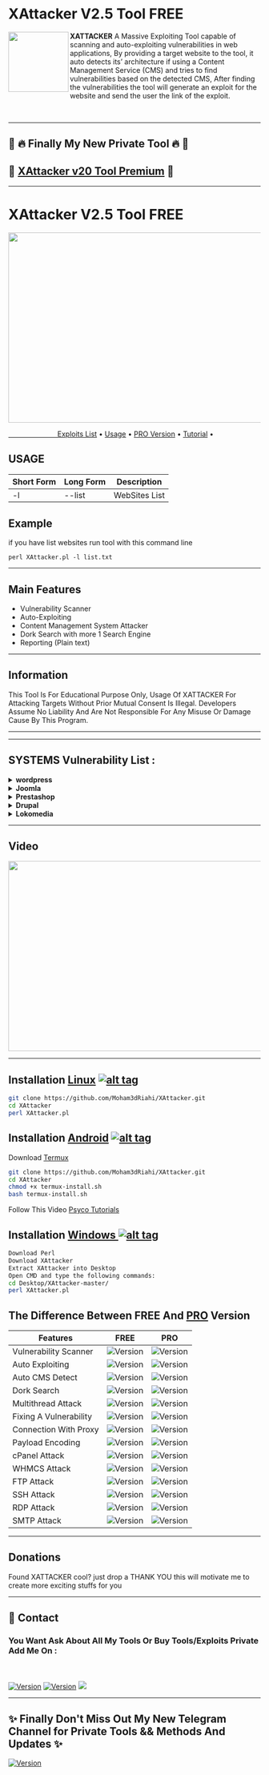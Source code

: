 <h1>XAttacker V2.5 Tool FREE</h1>
<img align="left" width="120" height="120" src="https://i.ibb.co/hWRd9g5/hacker-icon-on-white-background-vector-27223273-1.jpg">

**XATTACKER** A Massive Exploiting Tool capable of scanning and auto-exploiting vulnerabilities in web applications, By providing a target website to the tool, it auto detects its’ architecture if using a Content Management Service (CMS) and tries to find vulnerabilities based on the detected CMS, After finding the vulnerabilities the tool will generate an exploit for the website and send the user the link of the exploit. 
 
<br> 


<hr><h2>📣 🔥 Finally My New Private Tool 🔥 📣</h2>
<h2>🌟 <a href="https://github.com/Moham3dRiahi/XAttacker/blob/master/Premium.md">XAttacker v20 Tool Premium</a> 🌟</h2>
<hr>
<h1>XAttacker V2.5 Tool FREE</h1>
<p><img src="https://i.ibb.co/hY1LqgC/Screenshot-at-2021-07-31-09-01-23.png" width="620" height="380" /></p>
  <a href="#tools">&ensp;&ensp;&ensp;&ensp;&ensp;&ensp;&ensp;&ensp;&ensp;&ensp;&ensp;&ensp;&ensp;&ensp;Exploits List</a> •
    <a href="#usage">Usage</a> •
  <a href="#pro">PRO Version</a> •  
  <a href="#tuto">Tutorial</a> •

<a id="usage"><h2>USAGE</h2></a>
<table>
<thead>
<tr>
<th>Short Form</th>
<th>Long Form</th>
<th>Description</th>
</tr>
</thead>
<tbody>
<tr>
<td>-l</td>
<td>--list</td>
<td>WebSites List</td>
</tr>
<tr>
</tr>
</tbody></table>

<h2>Example</h2>
<p>if you have list websites run tool with this command line<p>
<code>perl XAttacker.pl -l list.txt</code>

<hr> 

## Main Features

- Vulnerability Scanner
- Auto-Exploiting
- Content Management System Attacker
- Dork Search with more 1 Search Engine
- Reporting (Plain text)

<hr> 
 <h2> Information</h2>
 This Tool Is For Educational Purpose Only, Usage Of XATTACKER For Attacking Targets Without Prior Mutual Consent Is Illegal. Developers Assume No Liability And Are Not Responsible For Any Misuse Or Damage Cause By This Program.
<hr>

<hr>
<a id="tools"><h2>SYSTEMS Vulnerability List : </h2>

<details>
<summary><strong>wordpress </strong></summary>
- Adblock Blocker<br />
- WP All Import<br />
- Blaze<br />
- Catpro<br />
- Cherry Plugin<br />
- Download Manager<br />
- Formcraft<br />
- levoslideshow<br />
- Power Zoomer<br />
- Gravity Forms<br />
- Revslider Upload Shell<br />
- Revslider Dafece Ajax<br />
- Revslider Get Config<br />
- Showbiz<br />
- Simple Ads Manager<br />
- Slide Show Pro<br />
- WP Mobile Detector<br />
- Wysija<br />
- InBoundio Marketing<br />
- dzs-zoomsounds<br />
- Reflex Gallery<br />
- Creative Contact Form<br />
- Work The Flow File Upload<br />
- WP Job Manger<br />
- PHP Event Calendar<br />
- Synoptic<br />
- Wp Shop<br />
- Content Injection<br />
- Cubed Theme<br />
- Rightnow Theme<br />
- Konzept<br />
- Omni Secure Files<br />
- Pitchprint<br />
- Satoshi<br />
- Pinboard<br />
- Barclaycart<br />
</details>

<details>
<summary><strong>Joomla </strong></summary>
- Com Jce<br />
- Com Media<br />
- Com Jdownloads<br />
- Com Fabrik<br />
- Com Jdownloads Index<br />
- Com Foxcontact<br />
- Com Ads Manager<br />
- Com Blog<br />
- Com Users<br />
- Com Weblinks<br />
- mod_simplefileupload<br />
- Com Facileforms<br />
- Com Jwallpapers<br />
- Com Extplorer<br />
- Com Rokdownloads<br />
- Com Sexycontactform<br />
- Com Jbcatalog<br />
</details>

<details>
<summary><strong>Prestashop </strong></summary>
- columnadverts<br />
- soopamobile<br />
- soopabanners<br />
- Vtermslideshow<br />
- simpleslideshow<br />
- productpageadverts<br />
- homepageadvertise<br />
- homepageadvertise2<br />
- jro_homepageadvertise<br />
- attributewizardpro<br />
- 1attributewizardpro<br />
- AttributewizardproOLD<br />
- attributewizardpro_x<br />
- advancedslider<br />
- cartabandonmentpro<br />
- cartabandonmentproOld<br />
- videostab<br />
- wg24themeadministration<br />
- fieldvmegamenu<br />
- wdoptionpanel<br />
- pk_flexmenu<br />
- pk_vertflexmenu<br />
- nvn_export_orders<br />
- megamenu<br />
- tdpsthemeoptionpanel<br />
- psmodthemeoptionpanel<br />
- masseditproduct<br />
- blocktestimonial<br />
</details>


<details>
<summary><strong>Drupal </strong></summary>
- Add Admin<br />
- Drupalgeddon<br />
</details>


<details>
<summary><strong>Lokomedia </strong></summary>
- SQL injection<br />

</details>

<hr>
<a id="tuto"> <h2>Video</h2>
<a href="https://player.vimeo.com/video/649098221"><img src="https://i.imgur.com/5B96biH.png"width="620" height="380"/></a>
</hr>

<hr>


## Installation [Linux](https://wikipedia.org/wiki/Linux) [![alt tag](http://icons.iconarchive.com/icons/dakirby309/simply-styled/32/OS-Linux-icon.png)](https://fr.wikipedia.org/wiki/Linux)

```bash
git clone https://github.com/Moham3dRiahi/XAttacker.git
cd XAttacker
perl XAttacker.pl
```
## Installation [Android](https://wikipedia.org/wiki/Android) [![alt tag](https://cdn1.iconfinder.com/data/icons/logotypes/32/android-32.png)](https://fr.wikipedia.org/wiki/Android)

Download [Termux](https://play.google.com/store/apps/details?id=com.termux)

```bash
git clone https://github.com/Moham3dRiahi/XAttacker.git
cd XAttacker
chmod +x termux-install.sh
bash termux-install.sh
```

Follow This Video [Psyco Tutorials](https://www.youtube.com/watch?v=3QezrdBW1D8)

## Installation [Windows ](https://wikipedia.org/wiki/Microsoft_Windows)[![alt tag](http://icons.iconarchive.com/icons/tatice/cristal-intense/32/Windows-icon.png)](https://fr.wikipedia.org/wiki/Microsoft_Windows)
```bash
Download Perl
Download XAttacker
Extract XAttacker into Desktop
Open CMD and type the following commands:
cd Desktop/XAttacker-master/
perl XAttacker.pl
```

<a id="pro"></a>
<h2>The Difference Between FREE And <a href="https://github.com/Moham3dRiahi/XAttacker/blob/master/Premium.md">PRO</a> Version</h2>
<table>
<thead>
<tr>
<th>Features</th>
<th>FREE</th>
<th>PRO</th>
</tr>
</thead>
<tbody>
 <tr>
<td>Vulnerability Scanner</td>
<td><img src="https://img.shields.io/badge/-71 Vulnerability-yellow" alt="Version" data-canonical-src="https://img.shields.io/badge/ICQ-moham3driahi-brightgreen " style="max-width:100%;"></a></td>
<td><img src="https://img.shields.io/badge/-1844 Vulnerability-important" alt="Version" data-canonical-src="https://img.shields.io/badge/ICQ-moham3driahi-brightgreen " style="max-width:100%;"></a></td>
</tr>
  <tr>
<td>Auto Exploiting</td>
<td><img src="https://img.shields.io/badge/-70 Exploit-yellow" alt="Version" data-canonical-src="https://img.shields.io/badge/ICQ-moham3driahi-brightgreen " style="max-width:100%;"></a></td>
<td><img src="https://img.shields.io/badge/-1820 Exploit-important" alt="Version" data-canonical-src="https://img.shields.io/badge/ICQ-moham3driahi-brightgreen " style="max-width:100%;"></a></a></td>
</tr>
 <tr>
<td>Auto CMS Detect</td>
<td><img src="https://img.shields.io/badge/-5 CMS-yellow" alt="Version" data-canonical-src="https://img.shields.io/badge/ICQ-moham3driahi-brightgreen " style="max-width:100%;"></a></td>
<td><img src="https://img.shields.io/badge/-23 CMS's-important" alt="Version" data-canonical-src="https://img.shields.io/badge/ICQ-moham3driahi-brightgreen " style="max-width:100%;"></a></td>
</tr>
<tr>
<td>Dork Search</td>
<td><img src="https://img.shields.io/badge/-1 Search Engine-yellow" alt="Version" data-canonical-src="https://img.shields.io/badge/ICQ-moham3driahi-brightgreen " style="max-width:100%;"></a></td>
<td><img src="https://img.shields.io/badge/-50 Search Engines-important" alt="Version" data-canonical-src="https://img.shields.io/badge/ICQ-moham3driahi-brightgreen " style="max-width:100%;"></a></a></td>
</tr>  <tr>


  <tr>
<td>Multithread Attack</td>
<td><img src="https://img.shields.io/badge/-Not%20Available-red" alt="Version" data-canonical-src="https://img.shields.io/badge/ICQ-moham3driahi-brightgreen " style="max-width:100%;"></a></td>
<td><img src="https://img.shields.io/badge/-Available-green" alt="Version" data-canonical-src="https://img.shields.io/badge/ICQ-moham3driahi-brightgreen " style="max-width:100%;"></a></a></td>
</tr>

  <tr>
<td>Fixing A Vulnerability</td>
<td><img src="https://img.shields.io/badge/-Not%20Available-red" alt="Version" data-canonical-src="https://img.shields.io/badge/ICQ-moham3driahi-brightgreen " style="max-width:100%;"></a></td>
<td><img src="https://img.shields.io/badge/-Available-green" alt="Version" data-canonical-src="https://img.shields.io/badge/ICQ-moham3driahi-brightgreen " style="max-width:100%;"></a></a></td>
</tr>

  <tr>
<td>Connection With Proxy</td>
<td><img src="https://img.shields.io/badge/-Not%20Available-red" alt="Version" data-canonical-src="https://img.shields.io/badge/ICQ-moham3driahi-brightgreen " style="max-width:100%;"></a></td>
<td><img src="https://img.shields.io/badge/-Available-green" alt="Version" data-canonical-src="https://img.shields.io/badge/ICQ-moham3driahi-brightgreen " style="max-width:100%;"></a></a></td>
</tr>


  <tr>
<td>Payload Encoding</td>
<td><img src="https://img.shields.io/badge/-Not%20Available-red" alt="Version" data-canonical-src="https://img.shields.io/badge/ICQ-moham3driahi-brightgreen " style="max-width:100%;"></a></td>
<td><img src="https://img.shields.io/badge/-Available-green" alt="Version" data-canonical-src="https://img.shields.io/badge/ICQ-moham3driahi-brightgreen " style="max-width:100%;"></a></a></td>
</tr>

  <tr>
<td>cPanel Attack</td>
<td><img src="https://img.shields.io/badge/-Not%20Available-red" alt="Version" data-canonical-src="https://img.shields.io/badge/ICQ-moham3driahi-brightgreen " style="max-width:100%;"></a></td>
<td><img src="https://img.shields.io/badge/-Available-green" alt="Version" data-canonical-src="https://img.shields.io/badge/ICQ-moham3driahi-brightgreen " style="max-width:100%;"></a></a></td>
</tr>

  <tr>
<td>WHMCS Attack</td>
<td><img src="https://img.shields.io/badge/-Not%20Available-red" alt="Version" data-canonical-src="https://img.shields.io/badge/ICQ-moham3driahi-brightgreen " style="max-width:100%;"></a></td>
<td><img src="https://img.shields.io/badge/-Available-green" alt="Version" data-canonical-src="https://img.shields.io/badge/ICQ-moham3driahi-brightgreen " style="max-width:100%;"></a></a></td>
</tr>


  <tr>
<td>FTP Attack</td>
<td><img src="https://img.shields.io/badge/-Not%20Available-red" alt="Version" data-canonical-src="https://img.shields.io/badge/ICQ-moham3driahi-brightgreen " style="max-width:100%;"></a></td>
<td><img src="https://img.shields.io/badge/-Available-green" alt="Version" data-canonical-src="https://img.shields.io/badge/ICQ-moham3driahi-brightgreen " style="max-width:100%;"></a></a></td>
</tr>


  <tr>
<td>SSH Attack</td>
<td><img src="https://img.shields.io/badge/-Not%20Available-red" alt="Version" data-canonical-src="https://img.shields.io/badge/ICQ-moham3driahi-brightgreen " style="max-width:100%;"></a></td>
<td><img src="https://img.shields.io/badge/-Available-green" alt="Version" data-canonical-src="https://img.shields.io/badge/ICQ-moham3driahi-brightgreen " style="max-width:100%;"></a></a></td>
</tr>


  <tr>
<td>RDP Attack</td>
<td><img src="https://img.shields.io/badge/-Not%20Available-red" alt="Version" data-canonical-src="https://img.shields.io/badge/ICQ-moham3driahi-brightgreen " style="max-width:100%;"></a></td>
<td><img src="https://img.shields.io/badge/-Available-green" alt="Version" data-canonical-src="https://img.shields.io/badge/ICQ-moham3driahi-brightgreen " style="max-width:100%;"></a></a></td>
</tr>


  <tr>
<td>SMTP Attack</td>
<td><img src="https://img.shields.io/badge/-Not%20Available-red" alt="Version" data-canonical-src="https://img.shields.io/badge/ICQ-moham3driahi-brightgreen " style="max-width:100%;"></a></td>
<td><img src="https://img.shields.io/badge/-Available-green" alt="Version" data-canonical-src="https://img.shields.io/badge/ICQ-moham3driahi-brightgreen " style="max-width:100%;"></a></a></td>
</tr>





</tbody></table>

<hr>

## Donations

Found XATTACKER cool? just drop a THANK YOU 
this will motivate me to create more exciting stuffs for you

<hr>
<h2>📧 Contact</h2>
<h3>You Want Ask About All My Tools Or Buy Tools/Exploits Private Add Me On : </h3><br>
 <tr><br>
<td><a href="https://t.me/mr_moham3driahi"><img src="https://img.shields.io/badge/TELEGRAM-moham3driahi-blue" alt="Version" data-canonical-src="https://img.shields.io/badge/TELEGRAM-moham3driahi-blue" style="max-width:100%;"></a></td>
</tr>

 <tr>
<td><a href="https://icq.im/moham3driahi"><img src="https://img.shields.io/badge/ICQ-moham3driahi-brightgreen " alt="Version" data-canonical-src="https://img.shields.io/badge/ICQ-moham3driahi-brightgreen " style="max-width:100%;"></a></td>
</tr>

 <tr>
<td><a href="mailto:mohamedriahi@gmail.com"><img src="https://img.shields.io/badge/Mail-moham3driahi%40gmail.com-red " style="max-width:100%;"></a></td>
</tr>
<hr>
<h2> ✨ Finally Don't Miss Out My New Telegram Channel for Private Tools && Methods And Updates ✨ </h2>

<a href="https://t.me/moham3driahi_tools"><img src="https://img.shields.io/badge/Channel-Private%20Hacking%20Tools-red " alt="Version" data-canonical-src="https://img.shields.io/badge/Channel-Private%20Hacking%20Tools-red " style="max-width:100%;"></a>

